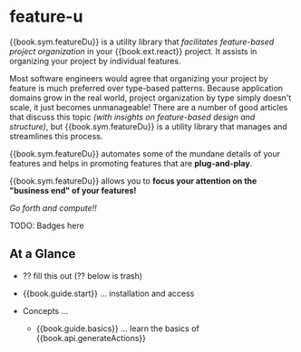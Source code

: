 # feature-u

{{book.sym.featureDu}} is a utility library that _facilitates
feature-based project organization_ in your {{book.ext.react}}
project.  It assists in organizing your project by individual
features.  

Most software engineers would agree that organizing your project by
feature is much preferred over type-based patterns.  Because
application domains grow in the real world, project organization by
type simply doesn't scale, it just becomes unmanageable!  There are a
number of good articles that discuss this topic _(with insights on
feature-based design and structure)_, but {{book.sym.featureDu}} is a
utility library that manages and streamlines this process.

{{book.sym.featureDu}} automates some of the mundane details of your
features and helps in promoting features that are **plug-and-play**.

{{book.sym.featureDu}} allows you to **focus your attention on the
"business end" of your features!**

_Go forth and compute!!_

<!--- Badges for CI Builds ---> 
TODO: Badges here

## At a Glance

- ?? fill this out (?? below is trash)

- {{book.guide.start}} ... installation and access

- Concepts ...

  - {{book.guide.basics}} ... learn the basics of {{book.api.generateActions}}
